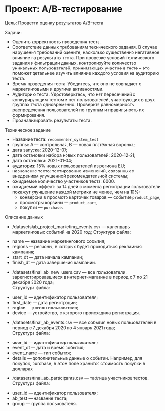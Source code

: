 # Проект: А/В-тестирование

Цель: Провести оценку результатов A/B-теста

Задачи: 
- Оценить корректность проведения теста.
 - Соответствие данных требованиям технического задания. В случае нарушения требований оцените, насколько существенно негативное влияние на результаты теста. При проверке условий технического задания и фильтрации данных, контролируйте количество уникальных пользователей, принимающих участие в тесте – это поможет детальнее изучить влияние каждого условия на аудиторию теста.
 - Время проведения теста. Убедитесь, что оно не совпадает с маркетинговыми и другими активностями.
 - Аудиторию теста. Удостоверьтесь, что нет пересечений с конкурирующим тестом и нет пользователей, участвующих в двух группах теста одновременно. Проверьте равномерность распределения пользователей по группам и правильность их формирования.
- Проанализировать результаты теста.

Техническое задание  
- Название теста: `recommender_system_test`;
- группы: А — контрольная, B — новая платёжная воронка;
- дата запуска: 2020-12-07;
- дата остановки набора новых пользователей: 2020-12-21;
- дата остановки: 2021-01-04;
- аудитория: 15% новых пользователей из региона EU;
- назначение теста: тестирование изменений, связанных с внедрением улучшенной рекомендательной системы;
- ожидаемое количество участников теста: 6000.
- ожидаемый эффект: за 14 дней с момента регистрации пользователи покажут улучшение каждой метрики не менее, чем на 10%:
    - конверсии в просмотр карточек товаров — событие `product_page`,
    - просмотры корзины — `product_cart`,
    - покупки — `purchase`.

Описание данных

* /datasets/ab_project_marketing_events.csv — календарь маркетинговых событий на 2020 год;
Структура файла:
  
 - name — название маркетингового события;
 - regions — регионы, в которых будет проводиться рекламная кампания;
 - start_dt — дата начала кампании;
 - finish_dt — дата завершения кампании.
* /datasets/final_ab_new_users.csv — все пользователи, зарегистрировавшиеся в интернет-магазине в период с 7 по 21 декабря 2020 года;  
Структура файла:
 - user_id — идентификатор пользователя;
 - first_date — дата регистрации;
 - region — регион пользователя;
 - device — устройство, с которого происходила регистрация.
* /datasets/final_ab_events.csv — все события новых пользователей в период с 7 декабря 2020 по 4 января 2021 года;  
Структура файла:
 - user_id — идентификатор пользователя;
 - event_dt — дата и время события;
 - event_name — тип события;
 - details — дополнительные данные о событии. Например, для покупок, purchase, в этом поле хранится стоимость покупки в долларах.
* /datasets/final_ab_participants.csv — таблица участников тестов.  
Структура файла:
 - user_id — идентификатор пользователя;
 - ab_test — название теста;
 - group — группа пользователя.